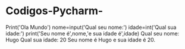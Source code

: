 # Codigos-Pycharm-

Print('Ola Mundo')
nome=input('Qual seu nome:')
idade=int('Qual sua idade:')
print('Seu nome é',nome,'e sua idade é',idade)
Qual seu nome: Hugo
Qual sua idade: 20
Seu nome é Hugo e sua idade é 20.

